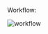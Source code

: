 Workflow:

![workflow](https://github.com/jakaideN/ransomware_simulation/assets/45479002/c965e867-6275-4261-a152-73d24e0c523f)
